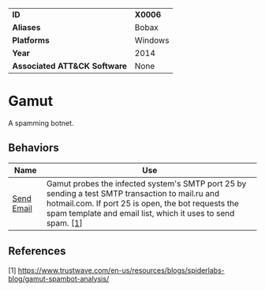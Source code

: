|||
|---------|------------------------|
|**ID**|**X0006**|
|**Aliases**|Bobax|
|**Platforms**|Windows|
|**Year**| 2014 |
|**Associated ATT&CK Software**|None|

Gamut
=====
A spamming botnet.

Behaviors
---------
|Name|Use|
|---------------------|-------------------------------------------------------|
|[Send Email](https://github.com/MBCProject/mbc-beta/tree/master/execution/send-email.md) | Gamut probes the infected system's SMTP port 25 by sending a test SMTP transaction to mail.ru and hotmail.com. If port 25 is open, the bot requests the spam template and email list, which it uses to send spam. [[1]](#1)|

References
----------
<a name="1">[1]</a> https://www.trustwave.com/en-us/resources/blogs/spiderlabs-blog/gamut-spambot-analysis/